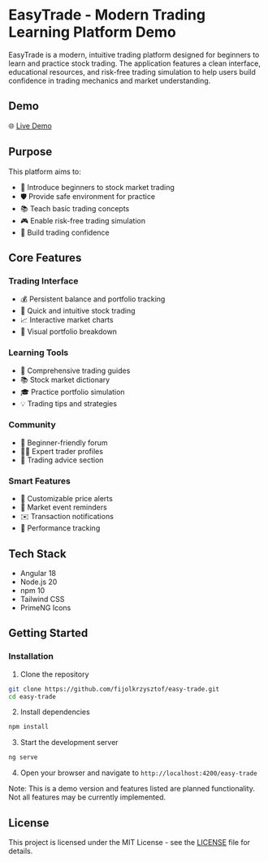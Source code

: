 # EasyTrade - Modern Trading Learning Platform Demo

EasyTrade is a modern, intuitive trading platform designed for beginners to learn and practice stock trading. The application features a clean interface, educational resources, and risk-free trading simulation to help users build confidence in trading mechanics and market understanding.

## Demo

🌐 [Live Demo](https://fijolkrzysztof.github.io/easy-trade/)

## Purpose

This platform aims to:
- 🎯 Introduce beginners to stock market trading
- 🛡️ Provide safe environment for practice
- 📚 Teach basic trading concepts
- 🎮 Enable risk-free trading simulation
- 🚀 Build trading confidence

## Core Features

### Trading Interface
- 💰 Persistent balance and portfolio tracking
- 🔄 Quick and intuitive stock trading
- 📈 Interactive market charts
- 🥧 Visual portfolio breakdown

### Learning Tools
- 📖 Comprehensive trading guides
- 📚 Stock market dictionary
- 🎓 Practice portfolio simulation
- 💡 Trading tips and strategies

### Community
- 👥 Beginner-friendly forum
- 👨‍🏫 Expert trader profiles
- 💭 Trading advice section

### Smart Features
- 🔔 Customizable price alerts
- 📅 Market event reminders
- ✉️ Transaction notifications
- 🎯 Performance tracking

## Tech Stack

- Angular 18
- Node.js 20
- npm 10
- Tailwind CSS
- PrimeNG Icons

## Getting Started

### Installation

1. Clone the repository
```bash
git clone https://github.com/fijolkrzysztof/easy-trade.git
cd easy-trade
```

2. Install dependencies
```bash
npm install
```

3. Start the development server
```bash
ng serve
```

4. Open your browser and navigate to `http://localhost:4200/easy-trade`

Note: This is a demo version and features listed are planned functionality. Not all features may be currently implemented.

## License

This project is licensed under the MIT License - see the [LICENSE](LICENSE) file for details.

